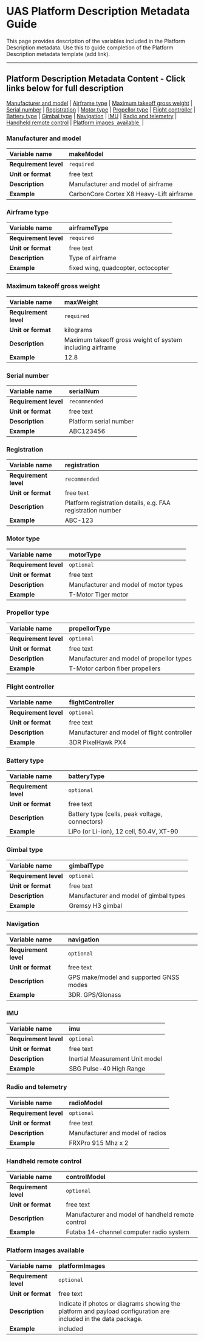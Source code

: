# UAS Platform Description Metadata Guide

This page provides description of the variables included in the Platform Description metadata. Use this to guide completion of the Platform Description metadata template (add link). 

---  
## Platform Description Metadata Content - Click links below for full description

[Manufacturer and model](#Manufacturer-and-model) |
[Airframe type](#Airframe-type) |
[Maximum takeoff gross weight](#Maximum-takeoff-gross-weight) |
[Serial number](#Serial-number) |
[Registration](#Registration) |
[Motor type](#Motor-type) |
[Propellor type](#Propellor-type) |
[Flight controller](#Flight-controller) |
[Battery type](#Battery-type) |
[Gimbal type](#Gimbal-Type) |
[Navigation](#Navigation) |
[IMU](#IMU) |
[Radio and telemetry](#Radio-and-telemetry) |
[Handheld remote control](#Handheld-remote-control) |
[Platform images  available ](#Platform-images-available) |

### Manufacturer and model
|**Variable name**|makeModel|
|:----------------------------------------------------|:----------------------------------------------------|
|**Requirement level**|`required`|
|**Unit or format**|free text|
|**Description**|Manufacturer and model of airframe|
|**Example**|CarbonCore Cortex X8 Heavy-Lift airframe|


### Airframe type
|**Variable name**|airframeType|
|:----------------------------------------------------|:----------------------------------------------------|
|**Requirement level**|`required`|
|**Unit or format**|free text|
|**Description**|Type of airframe|
|**Example**|fixed wing, quadcopter, octocopter|


### Maximum takeoff gross weight
|**Variable name**|maxWeight|
|:----------------------------------------------------|:----------------------------------------------------|
|**Requirement level**|`required`|
|**Unit or format**|kilograms|
|**Description**|Maximum takeoff gross weight of system including airframe|
|**Example**|12.8|


### Serial number
|**Variable name**|serialNum|
|:----------------------------------------------------|:----------------------------------------------------|
|**Requirement level**|`recommended`|
|**Unit or format**|free text|
|**Description**|Platform serial number|
|**Example**|ABC123456|


### Registration
|**Variable name**|registration|
|:----------------------------------------------------|:----------------------------------------------------|
|**Requirement level**|`recommended`|
|**Unit or format**|free text|
|**Description**|Platform registration details, e.g. FAA registration number|
|**Example**|ABC-123|


### Motor type
|**Variable name**|motorType|
|:----------------------------------------------------|:----------------------------------------------------|
|**Requirement level**|`optional`|
|**Unit or format**|free text|
|**Description**|Manufacturer and model of motor types|
|**Example**|T-Motor Tiger motor|


### Propellor type
|**Variable name**|propellorType|
|:----------------------------------------------------|:----------------------------------------------------|
|**Requirement level**|`optional`|
|**Unit or format**|free text|
|**Description**|Manufacturer and model of propellor types|
|**Example**|T-Motor carbon fiber propellers|


### Flight controller
|**Variable name**|flightController|
|:----------------------------------------------------|:----------------------------------------------------|
|**Requirement level**|`optional`|
|**Unit or format**|free text|
|**Description**|Manufacturer and model of flight controller|
|**Example**|3DR PixelHawk PX4|


### Battery type
|**Variable name**|batteryType|
|:----------------------------------------------------|:----------------------------------------------------|
|**Requirement level**|`optional`|
|**Unit or format**|free text|
|**Description**|Battery type (cells, peak voltage, connectors)|
|**Example**|LiPo (or Li-ion), 12 cell, 50.4V, XT-90|


### Gimbal type
|**Variable name**|gimbalType|
|:----------------------------------------------------|:----------------------------------------------------|
|**Requirement level**|`optional`|
|**Unit or format**|free text|
|**Description**|Manufacturer and model of gimbal types|
|**Example**|Gremsy H3 gimbal|


### Navigation
|**Variable name**|navigation|
|:----------------------------------------------------|:----------------------------------------------------|
|**Requirement level**|`optional`|
|**Unit or format**|free text|
|**Description**|GPS make/model and supported GNSS modes|
|**Example**|3DR. GPS/Glonass|


### IMU
|**Variable name**|imu|
|:----------------------------------------------------|:----------------------------------------------------|
|**Requirement level**|`optional`|
|**Unit or format**|free text|
|**Description**|Inertial Measurement Unit model|
|**Example**|SBG Pulse-40 High Range|


### Radio and telemetry
|**Variable name**|radioModel|
|:----------------------------------------------------|:----------------------------------------------------|
|**Requirement level**|`optional`|
|**Unit or format**|free text|
|**Description**|Manufacturer and model of radios|
|**Example**|FRXPro 915 Mhz x 2|


### Handheld remote control
|**Variable name**|controlModel|
|:----------------------------------------------------|:----------------------------------------------------|
|**Requirement level**|`optional`|
|**Unit or format**|free text|
|**Description**|Manufacturer and model of handheld remote control|
|**Example**|Futaba 14-channel computer radio system|


### Platform images available
|**Variable name**|platformImages|
|:----------------------------------------------------|:----------------------------------------------------|
|**Requirement level**|`optional`|
|**Unit or format**|free text|
|**Description**|Indicate if photos or diagrams showing the platform and payload configuration are included in the data package.|
|**Example**|included|
